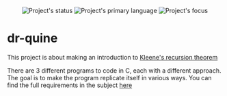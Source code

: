 <p align=center>
  <img alt="Project's status" src="https://img.shields.io/github/last-commit/kema-dev/dr-quine?logo=github">
  <img alt="Project's primary language" src="https://img.shields.io/badge/Language-C-blue">
  <img alt="Project's focus" src="https://img.shields.io/badge/Focus-Self%20replication-blue">
</p>

# dr-quine

This project is about making an introduction  to [Kleene's recursion theorem](https://en.wikipedia.org/wiki/Kleene's_recursion_theorem)

There are 3 different programs to code in C, each with a different approach. The goal is to make the program replicate itself in various ways. You can find the full requirements in the subject [here](/docs)
